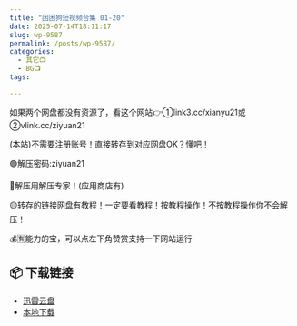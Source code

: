```yaml
---
title: "困困狗短视频合集 01-20"
date: 2025-07-14T18:11:17
slug: wp-9587
permalink: /posts/wp-9587/
categories:
  - 其它📺
  - BG📺
tags:

---
```


如果两个网盘都没有资源了，看这个网站👉①link3.cc/xianyu21或②vlink.cc/ziyuan21

(本站)不需要注册账号！直接转存到对应网盘OK？懂吧！

🟢解压密码:ziyuan21

🔵解压用解压专家！(应用商店有)

🟡转存的链接网盘有教程！一定要看教程！按教程操作！不按教程操作你不会解压！

💰🈶能力的宝，可以点左下角赞赏支持一下网站运行

## 📦 下载链接
- [迅雷云盘](https://blziyuan21.com/pay-download/9587?key=d362de72c2&down_id=0)
- [本地下载](https://blziyuan21.com/pay-download/9587?key=d362de72c2&down_id=1)

